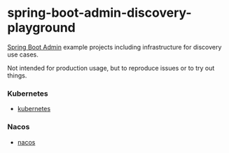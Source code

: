 # spring-boot-admin-discovery-playground
[Spring Boot Admin](https://github.com/codecentric/spring-boot-admin) example projects including infrastructure for discovery use cases.

Not intended for production usage, but to reproduce issues or to try out things.

### Kubernetes
- [kubernetes](kubernetes)

### Nacos
- [nacos](nacos)
